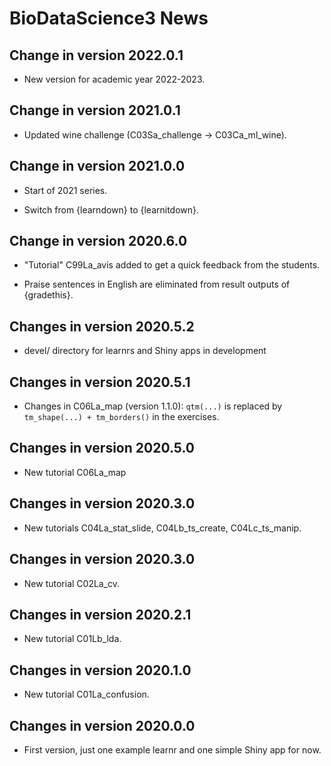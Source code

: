 # BioDataScience3 News

## Change in version 2022.0.1

-   New version for academic year 2022-2023.

## Change in version 2021.0.1

-   Updated wine challenge (C03Sa_challenge -\> C03Ca_ml_wine).

## Change in version 2021.0.0

-   Start of 2021 series.

-   Switch from {learndown} to {learnitdown}.

## Change in version 2020.6.0

-   "Tutorial" C99La_avis added to get a quick feedback from the students.

-   Praise sentences in English are eliminated from result outputs of {gradethis}.

## Changes in version 2020.5.2

-   devel/ directory for learnrs and Shiny apps in development

## Changes in version 2020.5.1

-   Changes in C06La_map (version 1.1.0): `qtm(...)` is replaced by `tm_shape(...) + tm_borders()` in the exercises.

## Changes in version 2020.5.0

-   New tutorial C06La_map

## Changes in version 2020.3.0

-   New tutorials C04La_stat_slide, C04Lb_ts_create, C04Lc_ts_manip.

## Changes in version 2020.3.0

-   New tutorial C02La_cv.

## Changes in version 2020.2.1

-   New tutorial C01Lb_lda.

## Changes in version 2020.1.0

-   New tutorial C01La_confusion.

## Changes in version 2020.0.0

-   First version, just one example learnr and one simple Shiny app for now.
